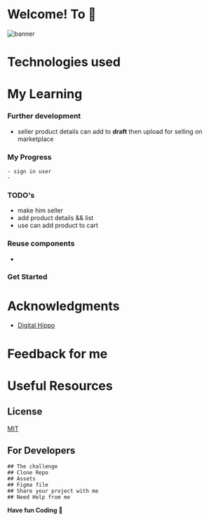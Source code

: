 # Welcome! To 👋

  <p align="left"> <img src="./public/banner.png" alt="banner" /> </p>


# Technologies used


# My Learning

  ### Further development
  - seller product details can add to **draft** then upload for selling on marketplace

  ### My Progress
    - sign in user 
    -

  ### TODO's

  - make him seller
  - add product details && list 
  - use can add product to cart


  ### Reuse components
  - 


  ### Get Started


# Acknowledgments
- [Digital Hippo](https://www.youtube.com/watch?v=06g6YJ6JCJU&t=211s)

# Feedback for me

# Useful Resources

## License

[MIT](https://choosealicense.com/licenses/mit/)

## For Developers

    ## The challenge
    ## Clone Repo
    ## Assets
    ## Figma file
    ## Share your project with me
    ## Need Help from me

**Have fun Coding 🚀**
